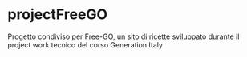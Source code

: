 # projectFreeGO
Progetto condiviso per Free-GO, un sito di ricette sviluppato durante il project work tecnico del corso Generation Italy
